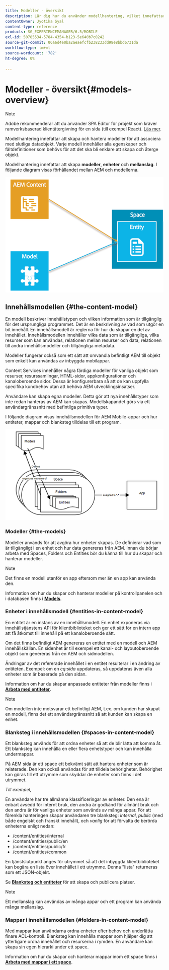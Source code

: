 ```yaml
---
title: Modeller - översikt
description: Lär dig hur du använder modellhantering, vilket innefattar att skapa och hantera modeller för att associera med slutliga dataobjekt.
contentOwner: Jyotika Syal
content-type: reference
products: SG_EXPERIENCEMANAGER/6.5/MOBILE
exl-id: 50785534-5784-4354-b123-5e640b7c0242
source-git-commit: 06a6d4e0ba2aeaefcfb238233dd98e8bbd6731da
workflow-type: tm+mt
source-wordcount: '782'
ht-degree: 0%

---
```


# Modeller - översikt{#models-overview}

>[!NOTE]
>
>Adobe rekommenderar att du använder SPA Editor för projekt som kräver ramverksbaserad klientåtergivning för en sida (till exempel React). [Läs mer](/help/sites-developing/spa-overview.md).

Modellhantering innefattar att skapa och hantera modeller för att associera med slutliga dataobjekt. Varje modell innehåller alla egenskaper och fältdefinitioner som behövs för att det ska bli enklare att skapa och återge objekt.

Modellhantering innefattar att skapa **modeller**, **enheter** och **mellanslag**. I följande diagram visas förhållandet mellan AEM och modellerna.

![chlimage_1-81](assets/chlimage_1-81.png)

## Innehållsmodellen {#the-content-model}

En modell beskriver innehållstypen och vilken information som är tillgänglig för det ursprungliga programmet. Det är en beskrivning av vad som utgör en bit innehåll. En innehållsmodell är reglerna för hur du skapar en del av innehållet. Innehållsmodellen innehåller vilka data som är tillgängliga, vilka resurser som kan användas, relationen mellan resurser och data, relationen till andra innehållsmodeller och tillgängliga metadata.

Modeller fungerar också som ett sätt att omvandla befintligt AEM till objekt som enkelt kan användas av inbyggda mobilappar.

Content Services innehåller några färdiga modeller för vanliga objekt som resurser, resurssamlingar, HTML-sidor, appkonfigurationer och kanaloberoende sidor. Dessa är konfigurerbara så att de kan uppfylla specifika kundbehov utan att behöva AEM utvecklingsinsatser.

Användare kan skapa egna modeller. Detta gör att nya innehållstyper som inte redan hanteras av AEM kan skapas. Modellskapandet görs via ett användargränssnitt med befintliga primitiva typer.

I följande diagram visas innehållsmodellen för AEM Mobile-appar och hur entiteter, mappar och blanksteg tilldelas till ett program.

![chlimage_1-82](assets/chlimage_1-82.png)

### Modeller {#the-models}

Modeller används för att avgöra hur enheter skapas. De definierar vad som är tillgängligt i en enhet och hur data genereras från AEM. Innan du börjar arbeta med Spaces, Folders och Entities bör du känna till hur du skapar och hanterar modeller.

>[!NOTE]
>
>Det finns en modell utanför en app eftersom mer än en app kan använda den.
>

Information om hur du skapar och hanterar modeller på kontrollpanelen och i databasen finns i **[Models](/help/mobile/administer-mobile-apps.md)**.

### Enheter i innehållsmodell {#entities-in-content-model}

En entitet är en instans av en innehållsmodell. En enhet exponeras via innehållstjänstens API för klientbiblioteket och ger ett sätt för en intern app att få åtkomst till innehåll på ett kanaloberoende sätt.

Om det finns befintligt AEM genereras en entitet med en modell och AEM innehållskällan. En sidenhet är till exempel ett kanal- och layoutoberoende objekt som genereras från en AEM och sidmodellen.

Ändringar av det refererade innehållet i en entitet resulterar i en ändring av entiteten. Exempel: om en *cq:sida* uppdateras, så uppdateras även alla enheter som är baserade på den sidan.

Information om hur du skapar anpassade entiteter från modeller finns i **[Arbeta med entiteter](/help/mobile/spaces-and-entities.md)**.

>[!NOTE]
>
>Om modellen inte motsvarar ett befintligt AEM, t.ex. om kunden har skapat en modell, finns det ett användargränssnitt så att kunden kan skapa en enhet.
>

### Blanksteg i innehållsmodellen {#spaces-in-content-model}

Ett blanksteg används för att ordna enheter så att de blir lätta att komma åt. Ett blanksteg kan innehålla en eller flera enhetstyper och kan innehålla undermappar.

På AEM sida är ett space ett bekvämt sätt att hantera enheter som är relaterade. Den kan också användas för att tilldela behörigheter. Behörighet kan göras till ett utrymme som skyddar de enheter som finns i det utrymmet.

*Till exempel*,

En användare har tre allmänna klassificeringar av enheter. Den ena är enbart avsedd för internt bruk, den andra är godkänd för allmänt bruk och den andra är för vanliga enheter som används av många appar. För att förenkla hanteringen skapar användaren tre blanksteg: *internal*, *public* (med både engelskt och franskt innehåll), och *vanlig* för att förvalta de berörda enheterna enligt nedan:

* /content/entities/internal
* /content/entities/public/en
* /content/entities/public/fr
* /content/entities/common

En tjänstslutpunkt anges för utrymmet så att det inbyggda klientbiblioteket kan begära en lista över innehållet i ett utrymme. Denna &quot;lista&quot; returneras som ett JSON-objekt.

Se **[Blanksteg och entiteter](/help/mobile/spaces-and-entities.md)** för att skapa och publicera platser.

>[!NOTE]
>
>Ett mellanslag kan användas av många appar och ett program kan använda många mellanslag.

### Mappar i innehållsmodellen {#folders-in-content-model}

Med mappar kan användarna ordna enheter efter behov och underlätta finare ACL-kontroll. Blanksteg kan innehålla mappar som hjälper dig att ytterligare ordna innehållet och resurserna i rymden. En användare kan skapa sin egen hierarki under ett space.

Information om hur du skapar och hanterar mappar inom ett space finns i **[Arbeta med mappar i ett space](/help/mobile/spaces-and-entities.md)**.
